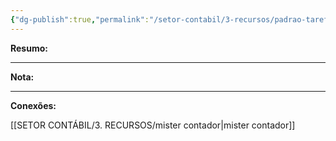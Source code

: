 ```yaml
---
{"dg-publish":true,"permalink":"/setor-contabil/3-recursos/padrao-tarefas/importar-conferir-bancos-aplicacao/","dgPassFrontmatter":true,"created":"2025-07-01T11:50:11.403-03:00","updated":"2025-06-16T23:00:11.886-03:00"}
---
```


**Resumo:** 


---

**Nota:**

---

**Conexões:**

[[SETOR CONTÁBIL/3. RECURSOS/mister contador\|mister contador]]